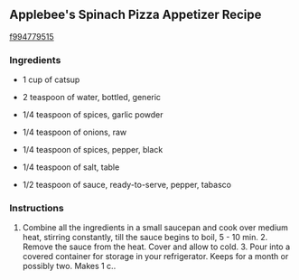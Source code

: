 ## Applebee's Spinach Pizza Appetizer Recipe

[f994779515](http://cookeatshare.com/recipes/applebee-s-spinach-pizza-appetizer-68255)

### Ingredients

 - 1 cup of catsup

 - 2 teaspoon of water, bottled, generic

 - 1/4 teaspoon of spices, garlic powder

 - 1/4 teaspoon of onions, raw

 - 1/4 teaspoon of spices, pepper, black

 - 1/4 teaspoon of salt, table

 - 1/2 teaspoon of sauce, ready-to-serve, pepper, tabasco

### Instructions

1. Combine all the ingredients in a small saucepan and cook over medium heat, stirring constantly, till the sauce begins to boil, 5 - 10 min. 2. Remove the sauce from the heat. Cover and allow to cold. 3. Pour into a covered container for storage in your refrigerator. Keeps for a month or possibly two. Makes 1 c..